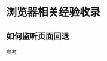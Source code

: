 # 浏览器相关经验收录

## 如何监听页面回退

[参考](https://stackoverflow.com/questions/25806608/how-to-detect-browser-back-button-event-cross-browser)